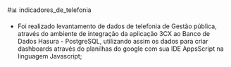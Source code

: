 #📊 indicadores_de_telefonia
- Foi realizado levantamento de dados de telefonia de Gestão pública, através do ambiente de integração da aplicação 3CX ao Banco de Dados Hasura - PostgreSQL, utilizando assim os dados para criar dashboards através do planilhas do google com sua IDE AppsScript na linguagem Javascript;
